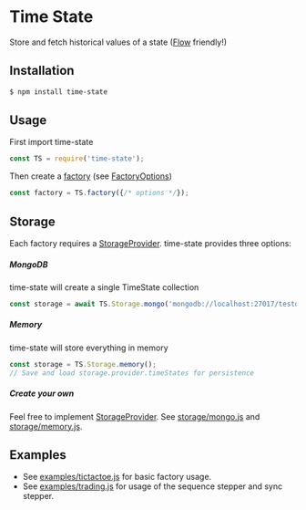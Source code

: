 # Time State
Store and fetch historical values of a state ([Flow](https://flow.org/) friendly!)

## Installation
```bash
$ npm install time-state
```

## Usage
First import time-state
```js
const TS = require('time-state');
```
Then create a [factory](https://github.com/rcpooley/time-state/blob/master/src/types.js#L37) (see [FactoryOptions](https://github.com/rcpooley/time-state/blob/master/src/types.js#L10))
```js
const factory = TS.factory({/* options */});
```

## Storage
Each factory requires a [StorageProvider](https://github.com/rcpooley/time-state/blob/master/src/storage/types.js#L19). time-state provides three options:

##### MongoDB
time-state will create a single TimeState collection
```js
const storage = await TS.Storage.mongo('mongodb://localhost:27017/testdb');
```

##### Memory
time-state will store everything in memory
```js
const storage = TS.Storage.memory();
// Save and load storage.provider.timeStates for persistence
```

##### Create your own
Feel free to implement [StorageProvider](https://github.com/rcpooley/time-state/blob/master/src/storage/types.js#L19).
See [storage/mongo.js](https://github.com/rcpooley/time-state/blob/master/src/storage/mongo.js)
and [storage/memory.js](https://github.com/rcpooley/time-state/blob/master/src/storage/memory.js).

## Examples
* See [examples/tictactoe.js](https://github.com/rcpooley/time-state/blob/master/src/examples/tictactoe.js) for basic factory usage.
* See [examples/trading.js](https://github.com/rcpooley/time-state/blob/master/src/examples/trading.js) for usage of the sequence stepper and sync stepper.
